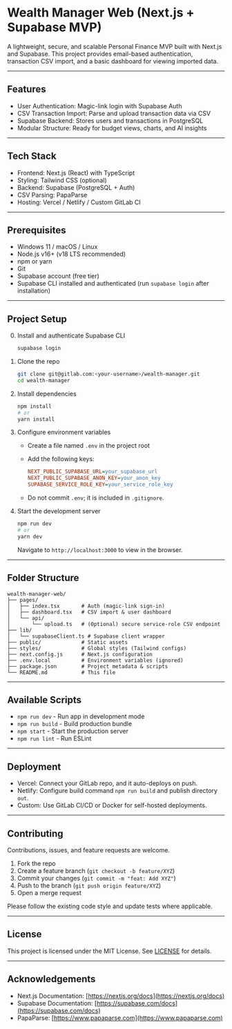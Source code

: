 # Wealth Manager Web (Next.js + Supabase MVP)

A lightweight, secure, and scalable Personal Finance MVP built with Next.js and Supabase. This project provides email-based authentication, transaction CSV import, and a basic dashboard for viewing imported data.

---

## Features

- User Authentication: Magic-link login with Supabase Auth
- CSV Transaction Import: Parse and upload transaction data via CSV
- Supabase Backend: Stores users and transactions in PostgreSQL
- Modular Structure: Ready for budget views, charts, and AI insights

---

## Tech Stack

- Frontend: Next.js (React) with TypeScript
- Styling: Tailwind CSS (optional)
- Backend: Supabase (PostgreSQL + Auth)
- CSV Parsing: PapaParse
- Hosting: Vercel / Netlify / Custom GitLab CI

---

## Prerequisites

- Windows 11 / macOS / Linux
- Node.js v16+ (v18 LTS recommended)
- npm or yarn
- Git
- Supabase account (free tier)
- Supabase CLI installed and authenticated (run `supabase login` after installation)

---

## Project Setup

0. Install and authenticate Supabase CLI

   ```bash
   supabase login
   ```

1. Clone the repo

   ```bash
   git clone git@gitlab.com:<your-username>/wealth-manager.git
   cd wealth-manager
   ```

2. Install dependencies

   ```bash
   npm install
   # or
   yarn install
   ```

3. Configure environment variables

   - Create a file named `.env` in the project root
   - Add the following keys:

     ```ini
     NEXT_PUBLIC_SUPABASE_URL=your_supabase_url
     NEXT_PUBLIC_SUPABASE_ANON_KEY=your_anon_key
     SUPABASE_SERVICE_ROLE_KEY=your_service_role_key
     ```

   - Do not commit `.env`; it is included in `.gitignore`.

4. Start the development server

   ```bash
   npm run dev
   # or
   yarn dev
   ```

   Navigate to `http://localhost:3000` to view in the browser.

---

## Folder Structure

```
wealth-manager-web/
├── pages/
│   ├── index.tsx       # Auth (magic-link sign-in)
│   ├── dashboard.tsx   # CSV import & user dashboard
│   └── api/
│       └── upload.ts   # (Optional) secure service-role CSV endpoint
├── lib/
│   └── supabaseClient.ts # Supabase client wrapper
├── public/             # Static assets
├── styles/             # Global styles (Tailwind configs)
├── next.config.js      # Next.js configuration
├── .env.local          # Environment variables (ignored)
├── package.json        # Project metadata & scripts
└── README.md           # This file
```

---

## Available Scripts

- `npm run dev` - Run app in development mode
- `npm run build` - Build production bundle
- `npm start` - Start the production server
- `npm run lint` - Run ESLint

---

## Deployment

- Vercel: Connect your GitLab repo, and it auto-deploys on push.
- Netlify: Configure build command `npm run build` and publish directory `out`.
- Custom: Use GitLab CI/CD or Docker for self-hosted deployments.

---

## Contributing

Contributions, issues, and feature requests are welcome.

1. Fork the repo
2. Create a feature branch (`git checkout -b feature/XYZ`)
3. Commit your changes (`git commit -m "feat: Add XYZ"`)
4. Push to the branch (`git push origin feature/XYZ`)
5. Open a merge request

Please follow the existing code style and update tests where applicable.

---

## License

This project is licensed under the MIT License. See [LICENSE](LICENSE) for details.

---

## Acknowledgements

- Next.js Documentation: [https://nextjs.org/docs](https://nextjs.org/docs)
- Supabase Documentation: [https://supabase.com/docs](https://supabase.com/docs)
- PapaParse: [https://www.papaparse.com](https://www.papaparse.com)
